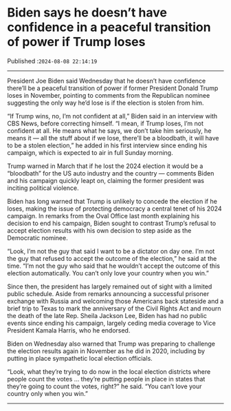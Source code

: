 # Biden says he doesn’t have confidence in a peaceful transition of power if Trump loses

Published :`2024-08-08 22:14:19`

---

President Joe Biden said Wednesday that he doesn’t have confidence there’ll be a peaceful transition of power if former President Donald Trump loses in November, pointing to comments from the Republican nominee suggesting the only way he’d lose is if the election is stolen from him.

“If Trump wins, no, I’m not confident at all,” Biden said in an interview with CBS News, before correcting himself. “I mean, if Trump loses, I’m not confident at all. He means what he says, we don’t take him seriously, he means it — all the stuff about if we lose, there’ll be a bloodbath, it will have to be a stolen election,” he added in his first interview since ending his campaign, which is expected to air in full Sunday morning.

Trump warned in March that if he lost the 2024 election it would be a “bloodbath” for the US auto industry and the country — comments Biden and his campaign quickly leapt on, claiming the former president was inciting political violence.

Biden has long warned that Trump is unlikely to concede the election if he loses, making the issue of protecting democracy a central tenet of his 2024 campaign. In remarks from the Oval Office last month explaining his decision to end his campaign, Biden sought to contrast Trump’s refusal to accept election results with his own decision to step aside as the Democratic nominee.

“Look, I’m not the guy that said I want to be a dictator on day one. I’m not the guy that refused to accept the outcome of the election,” he said at the time. “I’m not the guy who said that he wouldn’t accept the outcome of this election automatically. You can’t only love your country when you win.”

Since then, the president has largely remained out of sight with a limited public schedule. Aside from remarks announcing a successful prisoner exchange with Russia and welcoming those Americans back stateside and a brief trip to Texas to mark the anniversary of the Civil Rights Act and mourn the death of the late Rep. Sheila Jackson Lee, Biden has had no public events since ending his campaign, largely ceding media coverage to Vice President Kamala Harris, who he endorsed.

Biden on Wednesday also warned that Trump was preparing to challenge the election results again in November as he did in 2020, including by putting in place sympathetic local election officials.

“Look, what they’re trying to do now in the local election districts where people count the votes … they’re putting people in place in states that they’re going to count the votes, right?” he said. “You can’t love your country only when you win.”

---

